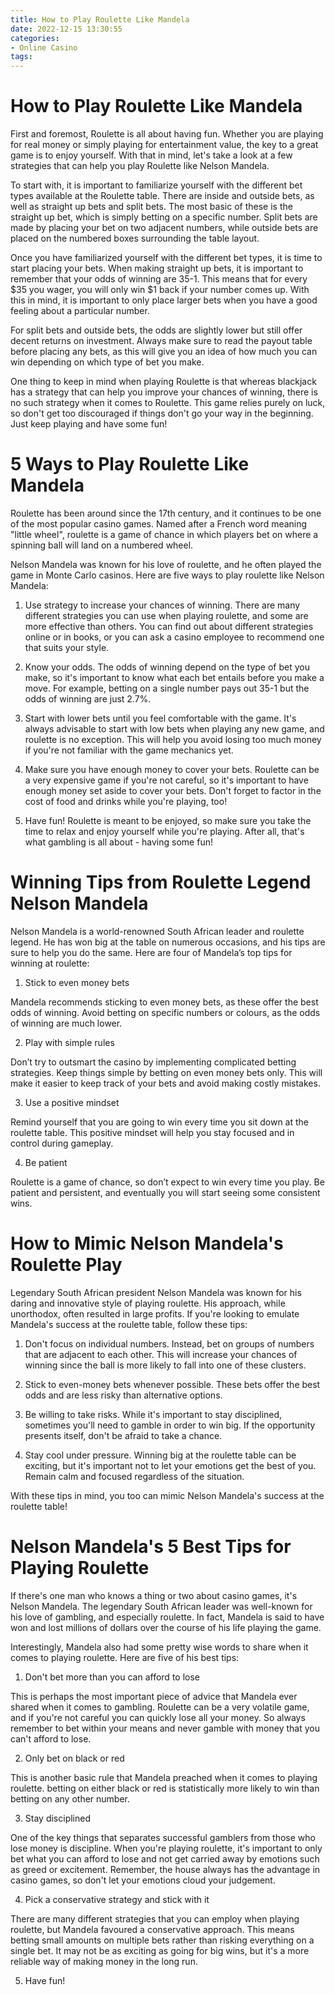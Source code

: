 ```yaml
---
title: How to Play Roulette Like Mandela
date: 2022-12-15 13:30:55
categories:
- Online Casino
tags:
---
```



#  How to Play Roulette Like Mandela

First and foremost, Roulette is all about having fun. Whether you are playing for real money or simply playing for entertainment value, the key to a great game is to enjoy yourself. With that in mind, let's take a look at a few strategies that can help you play Roulette like Nelson Mandela.

To start with, it is important to familiarize yourself with the different bet types available at the Roulette table. There are inside and outside bets, as well as straight up bets and split bets. The most basic of these is the straight up bet, which is simply betting on a specific number. Split bets are made by placing your bet on two adjacent numbers, while outside bets are placed on the numbered boxes surrounding the table layout.

Once you have familiarized yourself with the different bet types, it is time to start placing your bets. When making straight up bets, it is important to remember that your odds of winning are 35-1. This means that for every $35 you wager, you will only win $1 back if your number comes up. With this in mind, it is important to only place larger bets when you have a good feeling about a particular number.

For split bets and outside bets, the odds are slightly lower but still offer decent returns on investment. Always make sure to read the payout table before placing any bets, as this will give you an idea of how much you can win depending on which type of bet you make.

One thing to keep in mind when playing Roulette is that whereas blackjack has a strategy that can help you improve your chances of winning, there is no such strategy when it comes to Roulette. This game relies purely on luck, so don't get too discouraged if things don't go your way in the beginning. Just keep playing and have some fun!

#  5 Ways to Play Roulette Like Mandela

Roulette has been around since the 17th century, and it continues to be one of the most popular casino games. Named after a French word meaning "little wheel", roulette is a game of chance in which players bet on where a spinning ball will land on a numbered wheel.

Nelson Mandela was known for his love of roulette, and he often played the game in Monte Carlo casinos. Here are five ways to play roulette like Nelson Mandela:

1. Use strategy to increase your chances of winning. There are many different strategies you can use when playing roulette, and some are more effective than others. You can find out about different strategies online or in books, or you can ask a casino employee to recommend one that suits your style.

2. Know your odds. The odds of winning depend on the type of bet you make, so it's important to know what each bet entails before you make a move. For example, betting on a single number pays out 35-1 but the odds of winning are just 2.7%.

3. Start with lower bets until you feel comfortable with the game. It's always advisable to start with low bets when playing any new game, and roulette is no exception. This will help you avoid losing too much money if you're not familiar with the game mechanics yet.

4. Make sure you have enough money to cover your bets. Roulette can be a very expensive game if you're not careful, so it's important to have enough money set aside to cover your bets. Don't forget to factor in the cost of food and drinks while you're playing, too!

5. Have fun! Roulette is meant to be enjoyed, so make sure you take the time to relax and enjoy yourself while you're playing. After all, that's what gambling is all about - having some fun!

#  Winning Tips from Roulette Legend Nelson Mandela

Nelson Mandela is a world-renowned South African leader and roulette legend. He has won big at the table on numerous occasions, and his tips are sure to help you do the same. Here are four of Mandela’s top tips for winning at roulette:

1. Stick to even money bets

Mandela recommends sticking to even money bets, as these offer the best odds of winning. Avoid betting on specific numbers or colours, as the odds of winning are much lower.

2. Play with simple rules

Don’t try to outsmart the casino by implementing complicated betting strategies. Keep things simple by betting on even money bets only. This will make it easier to keep track of your bets and avoid making costly mistakes.

3. Use a positive mindset

Remind yourself that you are going to win every time you sit down at the roulette table. This positive mindset will help you stay focused and in control during gameplay.

4. Be patient

Roulette is a game of chance, so don’t expect to win every time you play. Be patient and persistent, and eventually you will start seeing some consistent wins.

#  How to Mimic Nelson Mandela's Roulette Play

 Legendary South African president Nelson Mandela was known for his daring and innovative style of playing roulette. His approach, while unorthodox, often resulted in large profits. If you're looking to emulate Mandela's success at the roulette table, follow these tips:

1. Don't focus on individual numbers. Instead, bet on groups of numbers that are adjacent to each other. This will increase your chances of winning since the ball is more likely to fall into one of these clusters.

2. Stick to even-money bets whenever possible. These bets offer the best odds and are less risky than alternative options.

3. Be willing to take risks. While it's important to stay disciplined, sometimes you'll need to gamble in order to win big. If the opportunity presents itself, don't be afraid to take a chance.

4. Stay cool under pressure. Winning big at the roulette table can be exciting, but it's important not to let your emotions get the best of you. Remain calm and focused regardless of the situation.

With these tips in mind, you too can mimic Nelson Mandela's success at the roulette table!

#  Nelson Mandela's 5 Best Tips for Playing Roulette

If there's one man who knows a thing or two about casino games, it's Nelson Mandela. The legendary South African leader was well-known for his love of gambling, and especially roulette. In fact, Mandela is said to have won and lost millions of dollars over the course of his life playing the game.

Interestingly, Mandela also had some pretty wise words to share when it comes to playing roulette. Here are five of his best tips:

1. Don't bet more than you can afford to lose

This is perhaps the most important piece of advice that Mandela ever shared when it comes to gambling. Roulette can be a very volatile game, and if you're not careful you can quickly lose all your money. So always remember to bet within your means and never gamble with money that you can't afford to lose.

2. Only bet on black or red

This is another basic rule that Mandela preached when it comes to playing roulette. betting on either black or red is statistically more likely to win than betting on any other number.

3. Stay disciplined

One of the key things that separates successful gamblers from those who lose money is discipline. When you're playing roulette, it's important to only bet what you can afford to lose and not get carried away by emotions such as greed or excitement. Remember, the house always has the advantage in casino games, so don't let your emotions cloud your judgement.

4. Pick a conservative strategy and stick with it

There are many different strategies that you can employ when playing roulette, but Mandela favoured a conservative approach. This means betting small amounts on multiple bets rather than risking everything on a single bet. It may not be as exciting as going for big wins, but it's a more reliable way of making money in the long run.

5. Have fun!